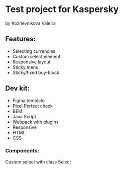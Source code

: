 # Test project for Kaspersky
by Kozhevnikova Valeria

## Features:
- Selecting currencies
- Custom select element
- Responsive layout
- Sticky menu
- Sticky/fixed buy-block

## Dev kit:
- Figma template
- Pixel Perfect check
- BEM
- Java Script
- Webpack with plugins
- Responsive
- HTML
- CSS

### Components:
Custom select with class Select
